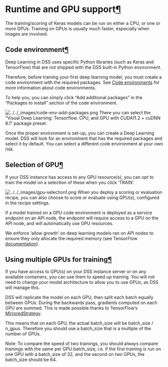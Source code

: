 Runtime and GPU support[¶](#runtime-and-gpu-support "Permalink to this heading")
================================================================================


The training/scoring of Keras models can be run on either a CPU, or one or more GPUs. Training on GPUs is usually much faster, especially when images are involved.



Code environment[¶](#code-environment "Permalink to this heading")
------------------------------------------------------------------


Deep Learning in DSS uses specific Python libraries (such as Keras and TensorFlow) that are not shipped with the DSS built\-in Python environment.


Therefore, before training your first deep learning model, you must create a code environment with the required packages. See [Code environments](../../code-envs/index.html) for more information about code environments.


To help you, you can simply click “Add additional packages” in the “Packages to install” section of the code environment.


![../../_images/code-env-add-packages.png](../../_images/code-env-add-packages.png)
There you can select the “Visual Deep Learning: Tensorflow. CPU, and GPU with CUDA11\.2 \+ cuDNN 8\.1” package preset.


Once the proper environment is set\-up, you can create a Deep Learning model. DSS will look for an environment that has the required packages and select it by default. You can select a different code environment at your own risk.




Selection of GPU[¶](#selection-of-gpu "Permalink to this heading")
------------------------------------------------------------------


If your DSS instance has access to any GPU resource(s), you can opt to train the model on a selection of these when you click ‘TRAIN’.


![../../_images/gpu-selection1.png](../../_images/gpu-selection1.png)
When you deploy a scoring or evaluation recipe, you can also choose to score or evaluate using GPU(s), configured in the recipe settings.


If a model trained on a GPU code environment is deployed as a service endpoint on an API node, the endpoint will require access to a GPU on the API node, and will automatically use GPU resources.


We enforce ‘allow growth’ on deep learning models ran on API nodes to ensure they only allocate the required memory (see TensorFlow [documentation](https://www.tensorflow.org/guide/gpu#limiting_gpu_memory_growth)).




Using multiple GPUs for training[¶](#using-multiple-gpus-for-training "Permalink to this heading")
--------------------------------------------------------------------------------------------------


If you have access to GPU(s) on your DSS instance server or on any available containers, you can use them to speed up training. You will not need to change your model architecture to allow you to use GPUs, as DSS will manage this.


DSS will replicate the model on each GPU, then split each batch equally between GPUs. During the backwards pass, gradients computed on each GPU are summed. This is made possible thanks to TensorFlow’s [MirroredStrategy](https://www.tensorflow.org/api_docs/python/tf/distribute/MirroredStrategy).


This means that on each GPU, the actual batch\_size will be batch\_size / n\_gpus. Therefore you should use a batch\_size that is a multiple of the number of GPUs.


Note: To compare the speed of two trainings, you should always compare trainings with the same per GPU batch\_size, i.e. if the first training is run on one GPU with a batch\_size of 32, and the second on two GPUs, the batch\_size should be 64\.